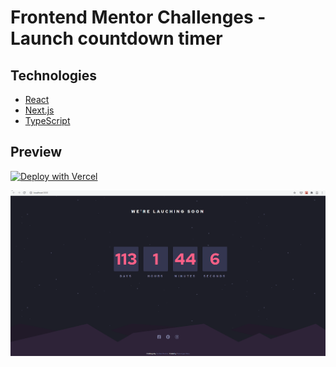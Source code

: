 # Frontend Mentor Challenges - Launch countdown timer
## Technologies

- [React](https://reactjs.org)
- [Next.js](https://nextjs.org/)
- [TypeScript](https://www.typescriptlang.org/)
## Preview
[![Deploy with Vercel](https://vercel.com/button)](https://frontendmentor-launch-countdown-timer-paulalopes21.vercel.app/)


[![N|Countdown](https://github.com/paulalopes21/frontendmentor-launch-countdown-timer/blob/main/public/countdown.gif)](https://nodesource.com/products/nsolid)

